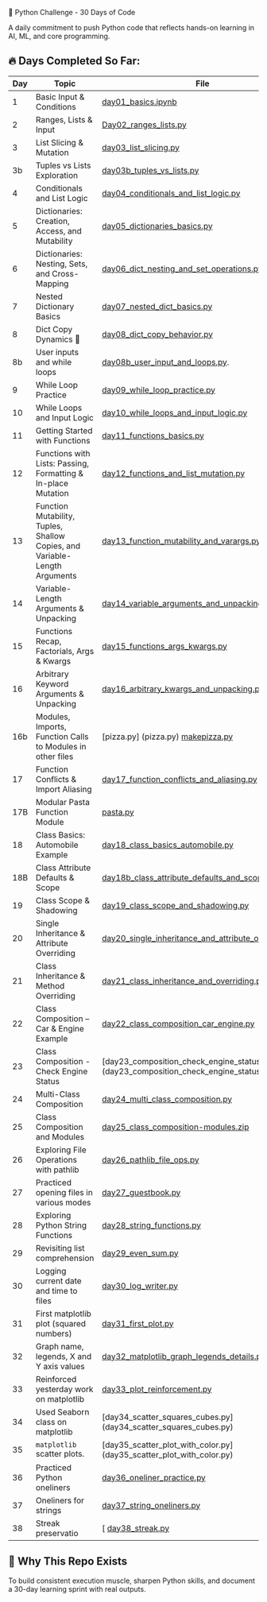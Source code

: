 🐍 Python Challenge - 30 Days of Code

A daily commitment to push Python code that reflects hands-on learning in AI, ML, and core programming.

## 🔥 Days Completed So Far:

| Day | Topic                       | File                                      |
|-----|-----------------------------|-------------------------------------------|
| 1   | Basic Input & Conditions    | [day01_basics.ipynb](day01_basics.ipynb)  |
| 2   | Ranges, Lists & Input       | [Day02_ranges_lists.py](Day02_ranges_lists.py) |
| 3   | List Slicing & Mutation   | [day03_list_slicing.py](day03_list_slicing.py) |
| 3b  | Tuples vs Lists Exploration | [day03b_tuples_vs_lists.py](day03b_tuples_vs_lists.py) |
| 4   | Conditionals and List Logic | [day04_conditionals_and_list_logic.py](day04_conditionals_and_list_logic.py) |
| 5   | Dictionaries: Creation, Access, and Mutability | [day05_dictionaries_basics.py](day05_dictionaries_basics.py) |
| 6   | Dictionaries: Nesting, Sets, and Cross-Mapping | [day06_dict_nesting_and_set_operations.py](day06_dict_nesting_and_set_operations.py) |
| 7   | Nested Dictionary Basics | [day07_nested_dict_basics.py](day07_nested_dict_basics.py) |
| 8   | Dict Copy Dynamics 🧪 | [day08_dict_copy_behavior.py](day08_dict_copy_behavior.py) |
|8b  |  User inputs and while loops | [day08b_user_input_and_loops.py](day08b_user_input_and_loops.py). |
| 9   | While Loop Practice | [day09_while_loop_practice.py](day09_while_loop_practice.py) |
| 10   | While Loops and Input Logic | [day10_while_loops_and_input_logic.py](day10_while_loops_and_input_logic.py) |
| 11  | Getting Started with Functions | [day11_functions_basics.py](day11_functions_basics.py) |
| 12   | Functions with Lists: Passing, Formatting & In-place Mutation | [day12_functions_and_list_mutation.py](./day12_functions_and_list_mutation.py) |
| 13  | Function Mutability, Tuples, Shallow Copies, and Variable-Length Arguments | [day13_function_mutability_and_varargs.py](day13_function_mutability_and_varargs.py) |
| 14  | Variable-Length Arguments & Unpacking | [day14_variable_arguments_and_unpacking.py](day14_variable_arguments_and_unpacking.py) |
| 15  | Functions Recap, Factorials, Args & Kwargs | [day15_functions_args_kwargs.py](day15_functions_args_kwargs.py) |
| 16  | Arbitrary Keyword Arguments & Unpacking | [day16_arbitrary_kwargs_and_unpacking.py](day16_arbitrary_kwargs_and_unpacking.py) |
|16b| Modules, Imports, Function Calls to Modules in other files | [pizza.py] (pizza.py) [makepizza.py](makepizza.py)|
| 17  | Function Conflicts & Import Aliasing | [day17_function_conflicts_and_aliasing.py](day17_function_conflicts_and_aliasing.py) |
| 17B | Modular Pasta Function Module | [pasta.py](pasta.py) |
| 18  | Class Basics: Automobile Example | [day18_class_basics_automobile.py](day18_class_basics_automobile.py)
| 18B | Class Attribute Defaults & Scope | [day18b_class_attribute_defaults_and_scope.py](day18b_class_attribute_defaults_and_scope.py) |
| 19 | Class Scope & Shadowing | [day19_class_scope_and_shadowing.py](day19_class_scope_and_shadowing.py) |
| 20  | Single Inheritance & Attribute Overriding | [day20_single_inheritance_and_attribute_overriding.py](day20_single_inheritance_and_attribute_overriding.py) |
| 21  | Class Inheritance & Method Overriding | [day21_class_inheritance_and_overriding.py](day21_class_inheritance_and_overriding.py) |
| 22  | Class Composition – Car & Engine Example | [day22_class_composition_car_engine.py](day22_class_composition_car_engine.py) |
| 23 | Class Composition - Check Engine Status | [day23_composition_check_engine_status.py] (day23_composition_check_engine_status.py) |
| 24  | Multi-Class Composition | [day24_multi_class_composition.py](day24_multi_class_composition.py) |
| 25 | Class Composition and Modules | [day25_class_composition-modules.zip](day25_class_composition-modules.zip)|
| 26 | Exploring File Operations with pathlib | [day26_pathlib_file_ops.py](day26_pathlib_file_ops.py) |
| 27 | Practiced opening files in various modes | [day27_guestbook.py](day27_guestbook.py) |
| 28 | Exploring Python String Functions | [day28_string_functions.py](day28_string_functions.py) |
| 29 | Revisiting list comprehension  | [day29_even_sum.py](day29_even_sum.py) |
| 30 | Logging current date and time to files | [day30_log_writer.py](day30_log_writer.py)|
| 31  | First matplotlib plot (squared numbers) | [day31_first_plot.py](day31_first_plot.py) |
| 32 | Graph name, legends, X and Y axis values | [day32_matplotlib_graph_legends_details.py](day32_matplotlib_graph_legends_details) !
| 33 | Reinforced yesterday work on matplotlib | [day33_plot_reinforcement.py](day33_plot_reinforcement.py) |
| 34 | Used Seaborn class on matplotlib | [day34_scatter_squares_cubes.py] (day34_scatter_squares_cubes.py) |
| 35  | `matplotlib` scatter plots.                                  | [day35_scatter_plot_with_color.py] (day35_scatter_plot_with_color.py) |
| 36 | Practiced Python oneliners  | [day36_oneliner_practice.py](day36_oneliner_practice.py)|
| 37 | Oneliners for strings |  [day37_string_oneliners.py](day37_string_oneliners.py) |
| 38 | Streak preservatio  | [ [day38_streak.py](day38_streak.py)|














## 🚀 Why This Repo Exists

To build consistent execution muscle, sharpen Python skills, and document a 30-day learning sprint with real outputs.
